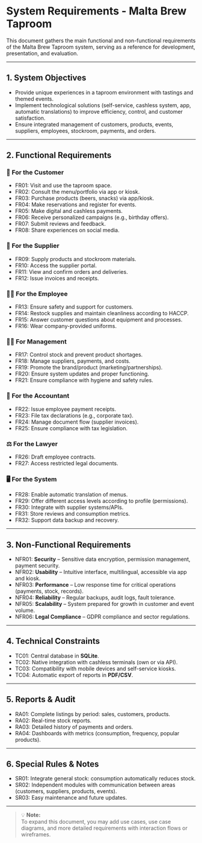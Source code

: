 # System Requirements - Malta Brew Taproom

This document gathers the main functional and non-functional requirements of the Malta Brew Taproom system, serving as a reference for development, presentation, and evaluation.

---

## 1. System Objectives

- Provide unique experiences in a taproom environment with tastings and themed events.
- Implement technological solutions (self-service, cashless system, app, automatic translations) to improve efficiency, control, and customer satisfaction.
- Ensure integrated management of customers, products, events, suppliers, employees, stockroom, payments, and orders.

---

## 2. Functional Requirements

### 👤 For the Customer

- FR01: Visit and use the taproom space.
- FR02: Consult the menu/portfolio via app or kiosk.
- FR03: Purchase products (beers, snacks) via app/kiosk.
- FR04: Make reservations and register for events.
- FR05: Make digital and cashless payments.
- FR06: Receive personalized campaigns (e.g., birthday offers).
- FR07: Submit reviews and feedback.
- FR08: Share experiences on social media.

### 🚚 For the Supplier

- FR09: Supply products and stockroom materials.
- FR10: Access the supplier portal.
- FR11: View and confirm orders and deliveries.
- FR12: Issue invoices and receipts.

### 👨‍🍳 For the Employee

- FR13: Ensure safety and support for customers.
- FR14: Restock supplies and maintain cleanliness according to HACCP.
- FR15: Answer customer questions about equipment and processes.
- FR16: Wear company-provided uniforms.

### 🧑‍💼 For Management

- FR17: Control stock and prevent product shortages.
- FR18: Manage suppliers, payments, and costs.
- FR19: Promote the brand/product (marketing/partnerships).
- FR20: Ensure system updates and proper functioning.
- FR21: Ensure compliance with hygiene and safety rules.

### 🧾 For the Accountant

- FR22: Issue employee payment receipts.
- FR23: File tax declarations (e.g., corporate tax).
- FR24: Manage document flow (supplier invoices).
- FR25: Ensure compliance with tax legislation.

### ⚖️ For the Lawyer

- FR26: Draft employee contracts.
- FR27: Access restricted legal documents.

### 🖥️ For the System

- FR28: Enable automatic translation of menus.
- FR29: Offer different access levels according to profile (permissions).
- FR30: Integrate with supplier systems/APIs.
- FR31: Store reviews and consumption metrics.
- FR32: Support data backup and recovery.

---

## 3. Non-Functional Requirements

- NFR01: **Security** – Sensitive data encryption, permission management, payment security.
- NFR02: **Usability** – Intuitive interface, multilingual, accessible via app and kiosk.
- NFR03: **Performance** – Low response time for critical operations (payments, stock, records).
- NFR04: **Reliability** – Regular backups, audit logs, fault tolerance.
- NFR05: **Scalability** – System prepared for growth in customer and event volume.
- NFR06: **Legal Compliance** – GDPR compliance and sector regulations.

---

## 4. Technical Constraints

- TC01: Central database in **SQLite**.
- TC02: Native integration with cashless terminals (own or via API).
- TC03: Compatibility with mobile devices and self-service kiosks.
- TC04: Automatic export of reports in **PDF/CSV**.

---

## 5. Reports & Audit

- RA01: Complete listings by period: sales, customers, products.
- RA02: Real-time stock reports.
- RA03: Detailed history of payments and orders.
- RA04: Dashboards with metrics (consumption, frequency, popular products).

---

## 6. Special Rules & Notes

- SR01: Integrate general stock: consumption automatically reduces stock.
- SR02: Independent modules with communication between areas (customers, suppliers, products, events).
- SR03: Easy maintenance and future updates.

---

> 💡 **Note:**  
> To expand this document, you may add use cases, use case diagrams, and more detailed requirements with interaction flows or wireframes.